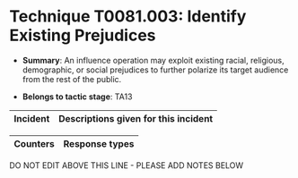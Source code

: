 # Technique T0081.003: Identify Existing Prejudices

* **Summary**: An influence operation may exploit existing racial, religious, demographic, or social prejudices to further polarize its target audience from the rest of the public.

* **Belongs to tactic stage**: TA13


| Incident | Descriptions given for this incident |
| -------- | -------------------- |



| Counters | Response types |
| -------- | -------------- |


DO NOT EDIT ABOVE THIS LINE - PLEASE ADD NOTES BELOW